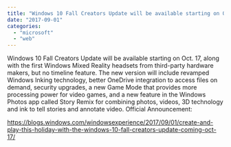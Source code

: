 ```yaml
---
title: "Windows 10 Fall Creators Update will be available starting on Oct. 17"
date: "2017-09-01"
categories: 
  - "microsoft"
  - "web"
---
```


Windows 10 Fall Creators Update will be available starting on Oct. 17, along with the first Windows Mixed Reality headsets from third-party hardware makers, but no timeline feature. The new version will include revamped Windows Inking technology, better OneDrive integration to access files on demand, security upgrades, a new Game Mode that provides more processing power for video games, and a new feature in the Windows Photos app called Story Remix for combining photos, videos, 3D technology and ink to tell stories and annotate video. Official Announcement:

https://blogs.windows.com/windowsexperience/2017/09/01/create-and-play-this-holiday-with-the-windows-10-fall-creators-update-coming-oct-17/
